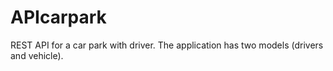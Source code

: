 # APIcarpark
REST API for a car park with driver. 
The application has two models (drivers and vehicle).
